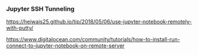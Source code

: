 ### Jupyter SSH Tunneling
https://heiwais25.github.io/tip/2018/05/06/use-jupyter-notebook-remotely-with-putty/

https://www.digitalocean.com/community/tutorials/how-to-install-run-connect-to-jupyter-notebook-on-remote-server